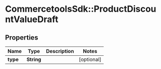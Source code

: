 # CommercetoolsSdk::ProductDiscountValueDraft

## Properties
Name | Type | Description | Notes
------------ | ------------- | ------------- | -------------
**type** | **String** |  | [optional] 

